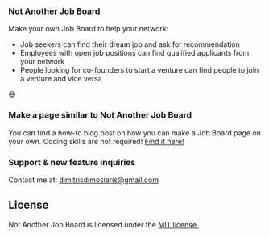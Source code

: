 ### Not Another Job Board

Make your own Job Board to help your network: 

- Job seekers can find their dream job and ask for recommendation
- Employees with open job positions can find qualified applicants from your network
- People looking for co-founders to start a venture can find people to join a venture and vice versa

:smile:

### Make a page similar to Not Another Job Board

You can find a how-to blog post on how you can make a Job Board page on your own. Coding skills are not required! [Find it here!](http://)

### Support & new feature inquiries

Contact me at: dimitrisdimosiaris@gmail.com 

## License
Not Another Job Board is licensed under the [MIT license.](https://github.com/dimemp/Not_Another_Job_Board/master/LICENSE.txt)
